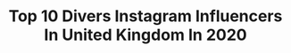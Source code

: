 ---
title: Top 10 Divers Instagram Influencers In United Kingdom In 2020
description: >-
  Find top divers Instagram influencers in United Kingdom in 2020. Most popular hashtags: #love #wearediversity #equality #blm.
platform: Instagram
hits: 233
text_top: Discover the best Instagram accounts on inBeat.
text_bottom: Our platform aggregates 233 Instagram influencers like this in United Kingdom for you to work with.
profiles:
  - username: "leenaalfishawyofficial"
    fullname: >-
      LEENA FAROUK ALFISHAWY
    bio: >-
      16!❤️🇪🇬Actor,Singer,Writer,Diver & dancer #detailerTM @imperfectbyemm😍use code leenaalfishawyofficial50 for $ off for @bijouxlove.fr
    location: "United Kingdom"
    followers: 51679
    engagement: 468
    commentsToLikes: 0.050695
    id: ckap6agsvf2tq0i78hyrj98qg
    verified: false
    hashtags: "#leenaalfishawy, #hindelhinnawy, #family, #love"
  - username: "rosshaslam"
    fullname: >-
      ROSS HASLAM
    bio: >-
      Sheffield•GB Diver @nurokor ⚡ @w_modelmgmt for enquiries contact craig@wmodel.co.uk
    location: "United Kingdom"
    followers: 43294
    engagement: 812
    commentsToLikes: 0.016031
    id: ck6u0et9yf9y20j71rbaojvga
    verified: false
    hashtags: "#oneplusnord, #oneplus, #oneplusuk, #shotononeplus"
  - username: "georgiaalewiss"
    fullname: >-
      Georgia Lewis
    bio: >-
      You can’t put a time limit on creativity ♡ My @diversity_official family✌🏽 Come learn with us on @20dvofficial ! Tik tok-geolewis
    location: "United Kingdom"
    followers: 9674
    engagement: 1079
    commentsToLikes: 0.032364
    id: ck5hixsxqfnp20i11il065bq3
    verified: false
    hashtags: "#gocrazychallenge, #fitness, #coppafeel, #moodswings"
  - username: "4cchronicles"
    fullname: >-
      4C • C H R O N I C L E S
    bio: >-
      👩🏾‍🔬💊 A journey of Health&Growth | 🇬🇧 Celebrating 4C diversity 📧 4cchronicles@gmail.com
    location: "United Kingdom"
    followers: 17667
    engagement: 446
    commentsToLikes: 0.059481
    id: ck15sl11ldjk00i19fh7g2geh
    verified: false
    hashtags: "#washday, #washdayroutine, #afrobun, #explorepage"
  - username: "gazawiyaaa"
    fullname: >-
      💍🌹 غيداء رمضان       Doctor
    bio: >-
      Surgeon in the making 💉 @Nike Girl Business Owner Scuba Diver Equestrian JL 🤍💍
    location: "United Kingdom"
    followers: 39513
    engagement: 569
    commentsToLikes: 0.024212
    id: ck6tqe267qwwz0j7127oss489
    verified: false
    hashtags: "#internationalwomensday, #blacklivesmatter"
  - username: "hodhenliaden"
    fullname: >-
      60lbs⬇️🙋🏾‍♀️
    bio: >-
      👸🏾Founder of @thedarkskinsisters @dffgclub @deardivorcedgirl 📸 Diversity & Womens campaigner 💻 Hodhenliaden@gmail.com
    location: "United Kingdom"
    followers: 47803
    engagement: 311
    commentsToLikes: 0.036038
    id: ck6ucn1gegjr80j71w15torku
    verified: false
    hashtags: "#weightlossjourney, #clinique, #weightlosstransformation, #weightloss"
  - username: "adam_mckop"
    fullname: >-
      Adam McKop
    bio: >-
      Member @its_dvjofficial Dance with @diversity_official Dream•Believe•Achieve Diversity Connected Tour Tickets 👇🏾👇🏾👇🏾👇🏾
    location: "United Kingdom"
    followers: 9630
    engagement: 868
    commentsToLikes: 0.016658
    id: ck6u80y59osow0j71twtcqsoz
    verified: false
    hashtags: "#justice, #blm, #wearediversity, #equality"
  - username: "pulpriot.uk"
    fullname: >-
      Pulp Riot UK
    bio: >-
      We want to celebrate artist’s work from every background to create a better, more inclusive, diverse world. #pulpriotuk #pulpriotdiversity
    location: "United Kingdom"
    followers: 39952
    engagement: 259
    commentsToLikes: 0.017899
    id: ck6tu91bbezs80j71c7nw1auq
    verified: false
    hashtags: "#pulpriothair, #hauntedhair, #pulpriotdiversity, #halloweenhair"
  - username: "tmhgram"
    fullname: >-
      Theo
    bio: >-
      16, Videographer, media editor, animator, photographer, dancer. 7 UK tours with Diversity. ADHD and autism
    location: "United Kingdom"
    followers: 13655
    engagement: 480
    commentsToLikes: 0.026726
    id: ck6u80wqvoshd0j71nnhzkpg6
    verified: false
    hashtags: "#love, #bolingp1, #canon600d, #justice"
  - username: "darceybussellofficial"
    fullname: >-
      Darcey Bussell
    bio: >-
      Darcey Bussell DBE - Former Principal of The Royal Ballet & Strictly Judge. President of the RAD, Creator of @diversedancemix www.youtube.com/c/DDMIX
    location: "United Kingdom"
    followers: 168597
    engagement: 215
    commentsToLikes: 0.008518
    id: ck0vx2mjxwu5r0i192slymfxa
    verified: true
    hashtags: "#mandarinoriental, #saveourtheatres, #imafan, #worldballetday"
---